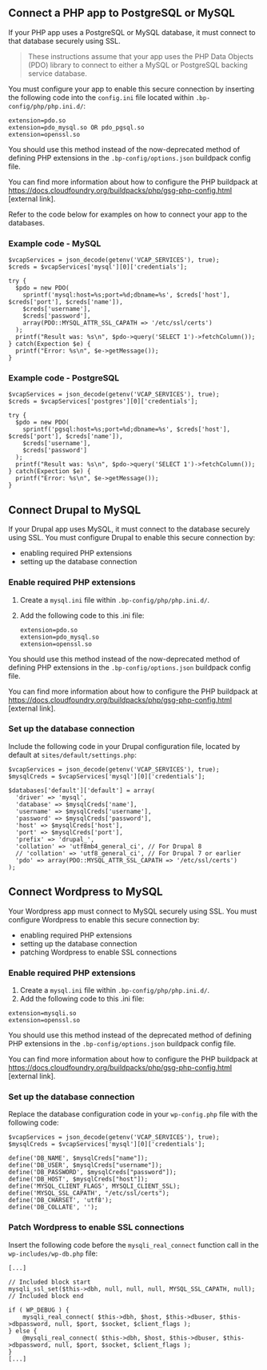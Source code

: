 ## Connect a PHP app to PostgreSQL or MySQL

If your PHP app uses a PostgreSQL or MySQL database, it must connect to that database securely using SSL. 

> These instructions assume that your app uses the PHP Data Objects (PDO) library to connect to either a MySQL or PostgreSQL backing service database.

You must configure your app to enable this secure connection by inserting the following code into the `config.ini` file located within `.bp-config/php/php.ini.d/`:

```
extension=pdo.so
extension=pdo_mysql.so OR pdo_pgsql.so
extension=openssl.so
```

You should use this method instead of the now-deprecated method of defining PHP extensions in the `.bp-config/options.json` buildpack config file.

You can find more information about how to configure the PHP buildpack at https://docs.cloudfoundry.org/buildpacks/php/gsg-php-config.html [external link].

Refer to the code below for examples on how to connect your app to the databases.

### Example code - MySQL

```
$vcapServices = json_decode(getenv('VCAP_SERVICES'), true);
$creds = $vcapServices['mysql'][0]['credentials'];

try {
  $pdo = new PDO(
    sprintf('mysql:host=%s;port=%d;dbname=%s', $creds['host'], $creds['port'], $creds['name']),
    $creds['username'],
    $creds['password'],
    array(PDO::MYSQL_ATTR_SSL_CAPATH => '/etc/ssl/certs')
  );
  printf("Result was: %s\n", $pdo->query('SELECT 1')->fetchColumn());
} catch(Expection $e) {
  printf("Error: %s\n", $e->getMessage());
}
```

### Example code - PostgreSQL

```
$vcapServices = json_decode(getenv('VCAP_SERVICES'), true);
$creds = $vcapServices['postgres'][0]['credentials'];

try {
  $pdo = new PDO(
    sprintf('pgsql:host=%s;port=%d;dbname=%s', $creds['host'], $creds['port'], $creds['name']),
    $creds['username'],
    $creds['password']
  );
  printf("Result was: %s\n", $pdo->query('SELECT 1')->fetchColumn());
} catch(Expection $e) {
  printf("Error: %s\n", $e->getMessage());
}
```

## Connect Drupal to MySQL

If your Drupal app uses MySQL, it must connect to the database securely using SSL. You must configure Drupal to enable this secure connection by: 

- enabling required PHP extensions
- setting up the database connection

### Enable required PHP extensions

1. Create a `mysql.ini` file within `.bp-config/php/php.ini.d/`.
2. Add the following code to this .ini file:

    ```
    extension=pdo.so
    extension=pdo_mysql.so
    extension=openssl.so
    ```
You should use this method instead of the now-deprecated method of defining PHP extensions in the `.bp-config/options.json` buildpack config file.

You can find more information about how to configure the PHP buildpack at https://docs.cloudfoundry.org/buildpacks/php/gsg-php-config.html [external link].

### Set up the database connection

Include the following code in your Drupal configuration file, located by default at `sites/default/settings.php`:

```
$vcapServices = json_decode(getenv('VCAP_SERVICES'), true);
$mysqlCreds = $vcapServices['mysql'][0]['credentials'];

$databases['default']['default'] = array(
  'driver' => 'mysql',
  'database' => $mysqlCreds['name'],
  'username' => $mysqlCreds['username'],
  'password' => $mysqlCreds['password'],
  'host' => $mysqlCreds['host'],
  'port' => $mysqlCreds['port'],
  'prefix' => 'drupal_',
  'collation' => 'utf8mb4_general_ci', // For Drupal 8
  // 'collation' => 'utf8_general_ci', // For Drupal 7 or earlier
  'pdo' => array(PDO::MYSQL_ATTR_SSL_CAPATH => '/etc/ssl/certs')
);
```

## Connect Wordpress to MySQL

Your Wordpress app must connect to MySQL securely using SSL. You must configure Wordpress to enable this secure connection by: 

- enabling required PHP extensions
- setting up the database connection
- patching Wordpress to enable SSL connections

### Enable required PHP extensions

1. Create a `mysql.ini` file within `.bp-config/php/php.ini.d/`.
2. Add the following code to this .ini file:

```
extension=mysqli.so
extension=openssl.so
```
You should use this method instead of the deprecated method of defining PHP extensions in the `.bp-config/options.json` buildpack config file.

You can find more information about how to configure the PHP buildpack at https://docs.cloudfoundry.org/buildpacks/php/gsg-php-config.html [external link].

### Set up the database connection

Replace the database configuration code in your `wp-config.php` file with the following code:


```
$vcapServices = json_decode(getenv('VCAP_SERVICES'), true);
$mysqlCreds = $vcapServices['mysql'][0]['credentials'];

define('DB_NAME', $mysqlCreds["name"]);
define('DB_USER', $mysqlCreds["username"]);
define('DB_PASSWORD', $mysqlCreds["password"]);
define('DB_HOST', $mysqlCreds["host"]);
define('MYSQL_CLIENT_FLAGS', MYSQLI_CLIENT_SSL);
define('MYSQL_SSL_CAPATH', "/etc/ssl/certs");
define('DB_CHARSET', 'utf8');
define('DB_COLLATE', '');
```

### Patch Wordpress to enable SSL connections

Insert the following code before the `mysqli_real_connect` function call in the `wp-includes/wp-db.php` file:


```
[...]

// Included block start
mysqli_ssl_set($this->dbh, null, null, null, MYSQL_SSL_CAPATH, null);
// Included block end

if ( WP_DEBUG ) {
    mysqli_real_connect( $this->dbh, $host, $this->dbuser, $this->dbpassword, null, $port, $socket, $client_flags );
} else {
    @mysqli_real_connect( $this->dbh, $host, $this->dbuser, $this->dbpassword, null, $port, $socket, $client_flags );
}
[...]
```

